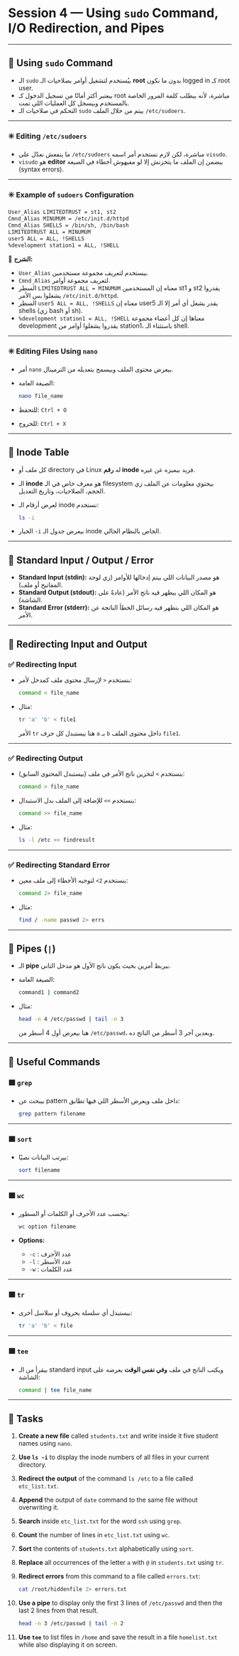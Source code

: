 
# Session 4 — Using `sudo` Command, I/O Redirection, and Pipes

---

## 🔹 Using `sudo` Command

* الـ `sudo` بيُستخدم لتشغيل أوامر بصلاحيات الـ **root** بدون ما نكون logged in كـ root user.
* بيعتبر أكثر أمانًا من تسجيل الدخول كـ root مباشرة، لأنه بيطلب كلمة المرور الخاصة بالمستخدم وبيسجل كل العمليات اللي تمت.
* التحكم في صلاحيات الـ `sudo` بيتم من خلال الملف `/etc/sudoers`.

---

### ✳️ Editing `/etc/sudoers`

* ما ينفعش نعدّل على `/etc/sudoers` مباشرة، لكن لازم نستخدم أمر اسمه `visudo`.
* `visudo` هو **editor** بيضمن إن الملف ما يتخزنش إلا لو مفيهوش أخطاء في الصيغة (syntax errors).

---

### ✳️ Example of `sudoers` Configuration

```bash
User_Alias LIMITEDTRUST = st1, st2
Cmnd_Alias MINUMUM = /etc/init.d/httpd
Cmnd_Alias SHELLS = /bin/sh, /bin/bash
LIMITEDTRUST ALL = MINUMUM
user5 ALL = ALL, !SHELLS
%development station1 = ALL, !SHELL
```

📌 **الشرح:**

* `User_Alias` بيستخدم لتعريف مجموعة مستخدمين.
* `Cmnd_Alias` لتعريف مجموعة أوامر.
* السطر `LIMITEDTRUST ALL = MINUMUM` معناه إن المستخدمين st1 و st2 يقدروا يشغلوا بس الأمر `/etc/init.d/httpd`.
* السطر `user5 ALL = ALL, !SHELLS` معناه إن user5 يقدر يشغل أي أمر إلا الـ shells (زي bash أو sh).
* `%development station1 = ALL, !SHELL` معناها إن كل أعضاء مجموعة development يقدروا يشغلوا أوامر من station1، باستثناء الـ shell.

---

### ✳️ Editing Files Using `nano`

* أمر `nano` بيعرض محتوى الملف وبيسمح بتعديله من الترمینال.
* الصيغة العامة:

  ```bash
  nano file_name
  ```
* للتحفظ: `Ctrl + O`
* للخروج: `Ctrl + X`

---

## 🔹 Inode Table

* كل ملف أو directory في Linux له **رقم inode** فريد بيميزه عن غيره.
* الـ **inode** هو معرف خاص في الـ filesystem بيحتوي معلومات عن الملف زي الحجم، الصلاحيات، وتاريخ التعديل.
* لعرض أرقام الـ inode نستخدم:

  ```bash
  ls -i
  ```
* الخيار `-i` بيعرض جدول الـ inode الخاص بالنظام الحالي.

---

## 🔹 Standard Input / Output / Error

* **Standard Input (stdin):** هو مصدر البيانات اللي بيتم إدخالها للأوامر (زي لوحة المفاتيح أو ملف).
* **Standard Output (stdout):** هو المكان اللي بيظهر فيه ناتج الأمر (عادةً على الشاشة).
* **Standard Error (stderr):** هو المكان اللي بتظهر فيه رسائل الخطأ الناتجة عن الأمر.

---

## 🔹 Redirecting Input and Output

### ✅ Redirecting Input

* بنستخدم `<` لإرسال محتوى ملف كمدخل لأمر:

  ```bash
  command < file_name
  ```
* مثال:

  ```bash
  tr 'a' 'b' < file1
  ```

  الأمر `tr` هنا بيستبدل كل حرف `a` بـ `b` داخل محتوى الملف `file1`.

---

### ✅ Redirecting Output

* بنستخدم `>` لتخزين ناتج الأمر في ملف (بيستبدل المحتوى السابق):

  ```bash
  command > file_name
  ```
* بنستخدم `>>` للإضافة إلى الملف بدل الاستبدال:

  ```bash
  command >> file_name
  ```
* مثال:

  ```bash
  ls -l /etc >> findresult
  ```

---

### ✅ Redirecting Standard Error

* بنستخدم `2>` لتوجيه الأخطاء إلى ملف معين:

  ```bash
  command 2> file_name
  ```
* مثال:

  ```bash
  find / -name passwd 2> errs
  ```

---

## 🔹 Pipes (`|`)

* الـ **pipe** بيربط أمرين بحيث يكون ناتج الأول هو مدخل التاني.
* الصيغة العامة:

  ```bash
  command1 | command2
  ```
* مثال:

  ```bash
  head -n 4 /etc/passwd | tail -n 3
  ```

  هنا بيعرض أول 4 أسطر من `/etc/passwd`، وبعدين آخر 3 أسطر من الناتج ده.

---

## 🔹 Useful Commands

### 🟩 `grep`

* بيبحث عن pattern داخل ملف ويعرض الأسطر اللي فيها تطابق:

  ```bash
  grep pattern filename
  ```

---

### 🟩 `sort`

* بيرتب البيانات نصيًا:

  ```bash
  sort filename
  ```

---

### 🟩 `wc`

* بيحسب عدد الأحرف أو الكلمات أو السطور:

  ```bash
  wc option filename
  ```
* **Options:**

  * `-c` : عدد الأحرف
  * `-l` : عدد الأسطر
  * `-w` : عدد الكلمات

---

### 🟩 `tr`

* بيستبدل أي سلسلة بحروف أو سلاسل أخرى:

  ```bash
  tr 'a' 'b' < file
  ```

---

### 🟩 `tee`

* بيقرأ من الـ standard input ويكتب الناتج في ملف **وفي نفس الوقت** يعرضه على الشاشة:

  ```bash
  command | tee file_name
  ```

---

## 🧠 Tasks 

1. **Create a new file** called `students.txt` and write inside it five student names using `nano`.
2. **Use `ls -i`** to display the inode numbers of all files in your current directory.
3. **Redirect the output** of the command `ls /etc` to a file called `etc_list.txt`.
4. **Append** the output of `date` command to the same file without overwriting it.
5. **Search** inside `etc_list.txt` for the word `ssh` using `grep`.
6. **Count** the number of lines in `etc_list.txt` using `wc`.
7. **Sort** the contents of `students.txt` alphabetically using `sort`.
8. **Replace** all occurrences of the letter `a` with `@` in `students.txt` using `tr`.
9. **Redirect errors** from this command to a file called `errors.txt`:

   ```bash
   cat /root/hiddenfile 2> errors.txt
   ```
10. **Use a pipe** to display only the first 3 lines of `/etc/passwd` and then the last 2 lines from that result.

    ```bash
    head -n 3 /etc/passwd | tail -n 2
    ```
11. **Use `tee`** to list files in `/home` and save the result in a file `homelist.txt` while also displaying it on screen.
